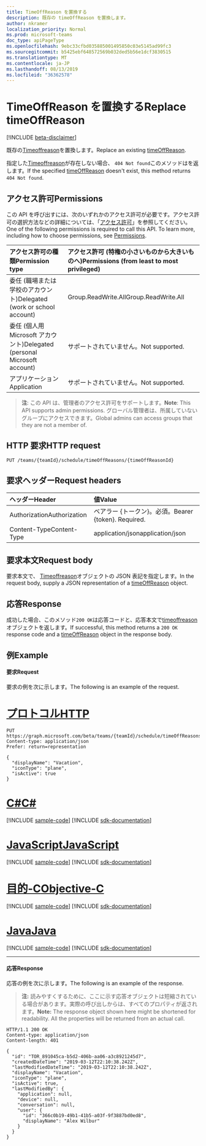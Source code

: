```yaml
---
title: TimeOffReason を置換する
description: 既存の timeOffReason を置換します。
author: nkramer
localization_priority: Normal
ms.prod: microsoft-teams
doc_type: apiPageType
ms.openlocfilehash: 9ebc33cfbd035885001495850c03e5145ad99fc3
ms.sourcegitcommit: b5425ebf648572569b032ded5b56e1dcf3830515
ms.translationtype: MT
ms.contentlocale: ja-JP
ms.lasthandoff: 08/13/2019
ms.locfileid: "36362578"
---
```

# <a name="replace-timeoffreason"></a><span data-ttu-id="bc6aa-103">TimeOffReason を置換する</span><span class="sxs-lookup"><span data-stu-id="bc6aa-103">Replace timeOffReason</span></span>

[!INCLUDE [beta-disclaimer](../../includes/beta-disclaimer.md)]

<span data-ttu-id="bc6aa-104">既存の[Timeoffreason](../resources/timeoffreason.md)を置換します。</span><span class="sxs-lookup"><span data-stu-id="bc6aa-104">Replace an existing [timeOffReason](../resources/timeoffreason.md).</span></span>

<span data-ttu-id="bc6aa-105">指定した[Timeoffreason](../resources/timeoffreason.md)が存在しない場合、 `404 Not found`このメソッドはを返します。</span><span class="sxs-lookup"><span data-stu-id="bc6aa-105">If the specified [timeOffReason](../resources/timeoffreason.md) doesn't exist, this method returns `404 Not found`.</span></span>

## <a name="permissions"></a><span data-ttu-id="bc6aa-106">アクセス許可</span><span class="sxs-lookup"><span data-stu-id="bc6aa-106">Permissions</span></span>

<span data-ttu-id="bc6aa-p101">この API を呼び出すには、次のいずれかのアクセス許可が必要です。アクセス許可の選択方法などの詳細については、「[アクセス許可](/graph/permissions-reference)」を参照してください。</span><span class="sxs-lookup"><span data-stu-id="bc6aa-p101">One of the following permissions is required to call this API. To learn more, including how to choose permissions, see [Permissions](/graph/permissions-reference).</span></span>

|<span data-ttu-id="bc6aa-109">アクセス許可の種類</span><span class="sxs-lookup"><span data-stu-id="bc6aa-109">Permission type</span></span>      | <span data-ttu-id="bc6aa-110">アクセス許可 (特権の小さいものから大きいものへ)</span><span class="sxs-lookup"><span data-stu-id="bc6aa-110">Permissions (from least to most privileged)</span></span>              |
|:--------------------|:---------------------------------------------------------|
|<span data-ttu-id="bc6aa-111">委任 (職場または学校のアカウント)</span><span class="sxs-lookup"><span data-stu-id="bc6aa-111">Delegated (work or school account)</span></span> | <span data-ttu-id="bc6aa-112">Group.ReadWrite.All</span><span class="sxs-lookup"><span data-stu-id="bc6aa-112">Group.ReadWrite.All</span></span>    |
|<span data-ttu-id="bc6aa-113">委任 (個人用 Microsoft アカウント)</span><span class="sxs-lookup"><span data-stu-id="bc6aa-113">Delegated (personal Microsoft account)</span></span> | <span data-ttu-id="bc6aa-114">サポートされていません。</span><span class="sxs-lookup"><span data-stu-id="bc6aa-114">Not supported.</span></span>    |
|<span data-ttu-id="bc6aa-115">アプリケーション</span><span class="sxs-lookup"><span data-stu-id="bc6aa-115">Application</span></span> | <span data-ttu-id="bc6aa-116">サポートされていません。</span><span class="sxs-lookup"><span data-stu-id="bc6aa-116">Not supported.</span></span> |

> <span data-ttu-id="bc6aa-117">**注**: この API は、管理者のアクセス許可をサポートします。</span><span class="sxs-lookup"><span data-stu-id="bc6aa-117">**Note**: This API supports admin permissions.</span></span> <span data-ttu-id="bc6aa-118">グローバル管理者は、所属していないグループにアクセスできます。</span><span class="sxs-lookup"><span data-stu-id="bc6aa-118">Global admins can access groups that they are not a member of.</span></span>

## <a name="http-request"></a><span data-ttu-id="bc6aa-119">HTTP 要求</span><span class="sxs-lookup"><span data-stu-id="bc6aa-119">HTTP request</span></span>

<!-- { "blockType": "ignored" } -->

```http
PUT /teams/{teamId}/schedule/timeOffReasons/{timeOffReasonId}
```

## <a name="request-headers"></a><span data-ttu-id="bc6aa-120">要求ヘッダー</span><span class="sxs-lookup"><span data-stu-id="bc6aa-120">Request headers</span></span>

| <span data-ttu-id="bc6aa-121">ヘッダー</span><span class="sxs-lookup"><span data-stu-id="bc6aa-121">Header</span></span>       | <span data-ttu-id="bc6aa-122">値</span><span class="sxs-lookup"><span data-stu-id="bc6aa-122">Value</span></span> |
|:---------------|:--------|
| <span data-ttu-id="bc6aa-123">Authorization</span><span class="sxs-lookup"><span data-stu-id="bc6aa-123">Authorization</span></span>  | <span data-ttu-id="bc6aa-p103">ベアラー {トークン}。必須。</span><span class="sxs-lookup"><span data-stu-id="bc6aa-p103">Bearer {token}. Required.</span></span>  |
| <span data-ttu-id="bc6aa-126">Content-Type</span><span class="sxs-lookup"><span data-stu-id="bc6aa-126">Content-Type</span></span>  | <span data-ttu-id="bc6aa-127">application/json</span><span class="sxs-lookup"><span data-stu-id="bc6aa-127">application/json</span></span>  |

## <a name="request-body"></a><span data-ttu-id="bc6aa-128">要求本文</span><span class="sxs-lookup"><span data-stu-id="bc6aa-128">Request body</span></span>

<span data-ttu-id="bc6aa-129">要求本文で、 [Timeoffreason](../resources/timeoffreason.md)オブジェクトの JSON 表記を指定します。</span><span class="sxs-lookup"><span data-stu-id="bc6aa-129">In the request body, supply a JSON representation of a [timeOffReason](../resources/timeoffreason.md) object.</span></span>

## <a name="response"></a><span data-ttu-id="bc6aa-130">応答</span><span class="sxs-lookup"><span data-stu-id="bc6aa-130">Response</span></span>

<span data-ttu-id="bc6aa-131">成功した場合、このメソッド`200 OK`は応答コードと、応答本文で[timeoffreason](../resources/timeoffreason.md)オブジェクトを返します。</span><span class="sxs-lookup"><span data-stu-id="bc6aa-131">If successful, this method returns a `200 OK` response code and a [timeOffReason](../resources/timeoffreason.md) object in the response body.</span></span>

## <a name="example"></a><span data-ttu-id="bc6aa-132">例</span><span class="sxs-lookup"><span data-stu-id="bc6aa-132">Example</span></span>

#### <a name="request"></a><span data-ttu-id="bc6aa-133">要求</span><span class="sxs-lookup"><span data-stu-id="bc6aa-133">Request</span></span>

<span data-ttu-id="bc6aa-134">要求の例を次に示します。</span><span class="sxs-lookup"><span data-stu-id="bc6aa-134">The following is an example of the request.</span></span>

# <a name="httptabhttp"></a>[<span data-ttu-id="bc6aa-135">プロトコル</span><span class="sxs-lookup"><span data-stu-id="bc6aa-135">HTTP</span></span>](#tab/http)
<!-- {
  "blockType": "request",
  "name": "timeoffreason-put"
}-->
```http
PUT https://graph.microsoft.com/beta/teams/{teamId}/schedule/timeOffReasons/{timeOffReasonId}
Content-type: application/json
Prefer: return=representation

{
  "displayName": "Vacation",
  "iconType": "plane",
  "isActive": true
}
```
# <a name="ctabcsharp"></a>[<span data-ttu-id="bc6aa-136">C#</span><span class="sxs-lookup"><span data-stu-id="bc6aa-136">C#</span></span>](#tab/csharp)
[!INCLUDE [sample-code](../includes/snippets/csharp/timeoffreason-put-csharp-snippets.md)]
[!INCLUDE [sdk-documentation](../includes/snippets/snippets-sdk-documentation-link.md)]

# <a name="javascripttabjavascript"></a>[<span data-ttu-id="bc6aa-137">JavaScript</span><span class="sxs-lookup"><span data-stu-id="bc6aa-137">JavaScript</span></span>](#tab/javascript)
[!INCLUDE [sample-code](../includes/snippets/javascript/timeoffreason-put-javascript-snippets.md)]
[!INCLUDE [sdk-documentation](../includes/snippets/snippets-sdk-documentation-link.md)]

# <a name="objective-ctabobjc"></a>[<span data-ttu-id="bc6aa-138">目的-C</span><span class="sxs-lookup"><span data-stu-id="bc6aa-138">Objective-C</span></span>](#tab/objc)
[!INCLUDE [sample-code](../includes/snippets/objc/timeoffreason-put-objc-snippets.md)]
[!INCLUDE [sdk-documentation](../includes/snippets/snippets-sdk-documentation-link.md)]

# <a name="javatabjava"></a>[<span data-ttu-id="bc6aa-139">Java</span><span class="sxs-lookup"><span data-stu-id="bc6aa-139">Java</span></span>](#tab/java)
[!INCLUDE [sample-code](../includes/snippets/java/timeoffreason-put-java-snippets.md)]
[!INCLUDE [sdk-documentation](../includes/snippets/snippets-sdk-documentation-link.md)]

---


#### <a name="response"></a><span data-ttu-id="bc6aa-140">応答</span><span class="sxs-lookup"><span data-stu-id="bc6aa-140">Response</span></span>

<span data-ttu-id="bc6aa-141">応答の例を次に示します。</span><span class="sxs-lookup"><span data-stu-id="bc6aa-141">The following is an example of the response.</span></span> 

><span data-ttu-id="bc6aa-p104">**注:** 読みやすくするために、ここに示す応答オブジェクトは短縮されている場合があります。実際の呼び出しからは、すべてのプロパティが返されます。</span><span class="sxs-lookup"><span data-stu-id="bc6aa-p104">**Note:** The response object shown here might be shortened for readability. All the properties will be returned from an actual call.</span></span>
<!-- {
  "blockType": "response",
  "truncated": true,
  "@odata.type": "microsoft.graph.timeOffReason"
} -->

```http
HTTP/1.1 200 OK
Content-type: application/json
Content-length: 401

{
  "id": "TOR_891045ca-b5d2-406b-aa06-a3c8921245d7",
  "createdDateTime": "2019-03-12T22:10:38.242Z",
  "lastModifiedDateTime": "2019-03-12T22:10:38.242Z",
  "displayName": "Vacation",
  "iconType": "plane",
  "isActive": true,
  "lastModifiedBy": {
    "application": null,
    "device": null,
    "conversation": null,
    "user": {
      "id": "366c0b19-49b1-41b5-a03f-9f3887bd0ed8",
      "displayName": "Alex Wilbur"
    }
  }
}
```

<!-- uuid: 8fcb5dbc-d5aa-4681-8e31-b001d5168d79
2015-10-25 14:57:30 UTC -->
<!--
{
  "type": "#page.annotation",
  "description": "Replace an existing timeOffReason",
  "keywords": "",
  "section": "documentation",
  "tocPath": "",
  "suppressions": [
  ]
}
-->
